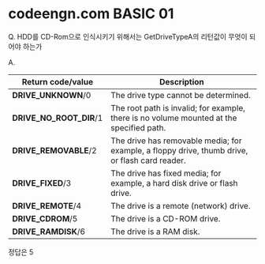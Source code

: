 # codeengn.com BASIC 01

Q. HDD를 CD-Rom으로 인식시키기 위해서는 GetDriveTypeA의 리턴값이 무엇이 되어야 하는가



A. 

| Return code/value       | Description                              |
| ----------------------- | ---------------------------------------- |
| **DRIVE_UNKNOWN**/0     | The drive type cannot be determined.     |
| **DRIVE_NO_ROOT_DIR**/1 | The root path is invalid; for example, there is no volume mounted at the specified path. |
| **DRIVE_REMOVABLE**/2   | The drive has removable media; for example, a floppy drive, thumb drive, or flash card reader. |
| **DRIVE_FIXED**/3       | The drive has fixed media; for example, a hard disk drive or flash drive. |
| **DRIVE_REMOTE**/4      | The drive is a remote (network) drive.   |
| **DRIVE_CDROM**/5       | The drive is a CD-ROM drive.             |
| **DRIVE_RAMDISK**/6     | The drive is a RAM disk.                 |

정답은 5